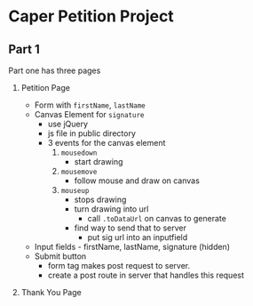 # Caper Petition Project

## Part 1

Part one has three pages

1. Petition Page

    - Form with `firstName`, `lastName`
    - Canvas Element for `signature`
        - use jQuery
        - js file in public directory
        - 3 events for the canvas element
            1. `mousedown`
                - start drawing
            2. `mousemove`
                - follow mouse and draw on canvas
            3. `mouseup`
                - stops drawing
                - turn drawing into url
                    - call `.toDataUrl` on canvas to generate
                - find way to send that to server
                    - put sig url into an inputfield
    - Input fields - firstName, lastName, signature (hidden)
    - Submit button
        - form tag makes post request to server.
        - create a post route in server that handles this request

2) Thank You Page
